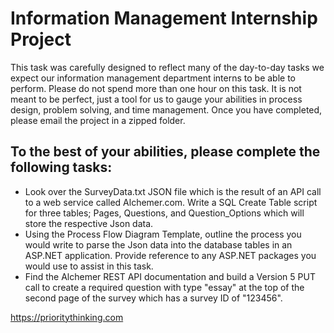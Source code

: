 # Information Management Internship Project

This task was carefully designed to reflect many of the day-to-day tasks we expect our information management department interns to be able to perform. Please do not spend more than one hour on this task. It is not meant to be perfect, just a tool for us to gauge your abilities in process design, problem solving, and time management. Once you have completed, please email the project in a zipped folder.

## To the best of your abilities, please complete the following tasks:
 
- Look over the SurveyData.txt JSON file which is the result of an API call to a web service called Alchemer.com. Write a SQL Create Table script for three tables; Pages, Questions, and Question_Options which will store the respective Json data.
- Using the Process Flow Diagram Template, outline the process you would write to parse the Json data into the database tables in an ASP.NET application. Provide reference to any ASP.NET packages you would use to assist in this task.
- Find the Alchemer REST API documentation and build a Version 5 PUT call to create a required question with type "essay" at the top of the second page of the survey which has a survey ID of "123456".

https://prioritythinking.com
